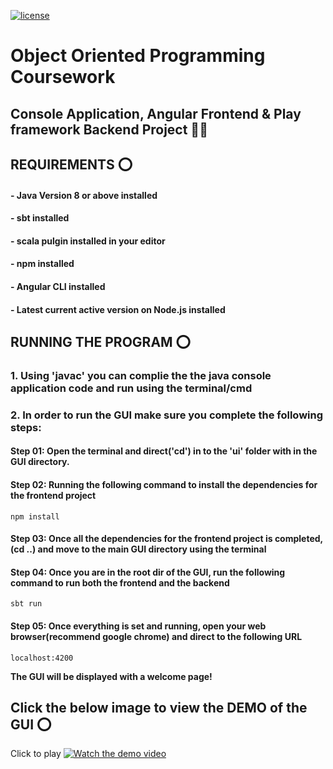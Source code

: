 [![license](https://img.shields.io/github/license/DAVFoundation/captain-n3m0.svg?style=flat-square)](https://github.com/DAVFoundation/captain-n3m0/blob/master/LICENSE)
# Object Oriented Programming Coursework 
## Console Application, Angular Frontend & Play framework Backend Project  👨‍💻

## REQUIREMENTS ⭕
#### - Java Version 8 or above installed
#### - sbt installed
#### - scala pulgin installed in your editor
#### - npm installed
#### - Angular CLI installed
#### - Latest current active version on Node.js installed


## RUNNING THE PROGRAM ⭕
### 1. Using 'javac' you can complie the the java console application code and run using the terminal/cmd
 
### 2. In order to run the GUI make sure you complete the following steps:

####  Step 01: Open the terminal and direct('cd') in to the 'ui' folder with in the GUI directory.

####  Step 02: Running the following command to install the dependencies for the frontend project
	npm install

####  Step 03: Once all the dependencies for the frontend project is completed, (cd ..) and move to the main GUI directory using the terminal

####  Step 04: Once you are in the root dir of the GUI, run the following command to run both the frontend and the backend
	sbt run

####  Step 05: Once everything is set and running, open your web browser(recommend google chrome) and direct to the following URL
	localhost:4200

**The GUI will be displayed with a welcome page!**


## Click the below image to view the DEMO of the GUI ⭕
Click to play
[![Watch the demo video](https://resources.premierleague.com/premierleague/photo/2020/03/13/da17ebe6-76c5-4baf-ab1e-4d0f494338ef/Statement_Graphic_PL_Pink.png)](https://drive.google.com/file/d/1AbyR44PZ9EOTZA3OBrbzDKusAHjwHRhd/view?usp=sharing)
